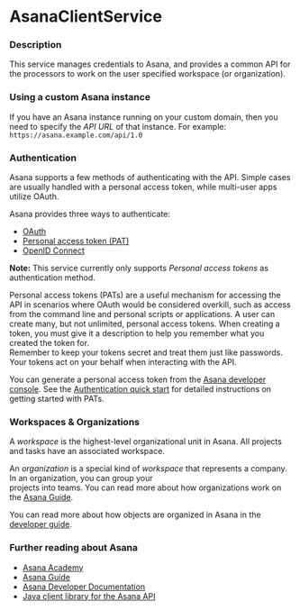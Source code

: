 <!--
  Licensed to the Apache Software Foundation (ASF) under one or more
  contributor license agreements.  See the NOTICE file distributed with
  this work for additional information regarding copyright ownership.
  The ASF licenses this file to You under the Apache License, Version 2.0
  (the "License"); you may not use this file except in compliance with
  the License.  You may obtain a copy of the License at
      http://www.apache.org/licenses/LICENSE-2.0
  Unless required by applicable law or agreed to in writing, software
  distributed under the License is distributed on an "AS IS" BASIS,
  WITHOUT WARRANTIES OR CONDITIONS OF ANY KIND, either express or implied.
  See the License for the specific language governing permissions and
  limitations under the License.
-->

# AsanaClientService

### Description

This service manages credentials to Asana, and provides a common API for the processors to work on the user specified
workspace (or organization).

### Using a custom Asana instance

If you have an Asana instance running on your custom domain, then you need to specify the _API URL_ of that instance.
For example: `https://asana.example.com/api/1.0`

### Authentication

Asana supports a few methods of authenticating with the API. Simple cases are usually handled with a personal access
token, while multi-user apps utilize OAuth.

Asana provides three ways to authenticate:

* [OAuth](https://developers.asana.com/docs/oauth)
* [Personal access token (PAT)](https://developers.asana.com/docs/personal-access-token)
* [OpenID Connect](https://developers.asana.com/docs/openid-connect)

**Note:** This service currently only supports _Personal access tokens_ as authentication method.

Personal access tokens (PATs) are a useful mechanism for accessing the API in scenarios where OAuth would be considered
overkill, such as access from the command line and personal scripts or applications. A user can create many, but not
unlimited, personal access tokens. When creating a token, you must give it a description to help you remember what you
created the token for.  
Remember to keep your tokens secret and treat them just like passwords. Your tokens act on your behalf when interacting
with the API.

You can generate a personal access token from the [Asana developer console](https://app.asana.com/0/developer-console).
See the [Authentication quick start](https://developers.asana.com/docs/authentication-quick-start) for detailed
instructions on getting started with PATs.

### Workspaces & Organizations

A _workspace_ is the highest-level organizational unit in Asana. All projects and tasks have an associated workspace.

An _organization_ is a special kind of _workspace_ that represents a company. In an organization, you can group your  
projects into teams. You can read more about how organizations work on
the [Asana Guide](https://asana.com/guide/help/workspaces/basics).

You can read more about how objects are organized in Asana in
the [developer guide](https://developers.asana.com/docs/object-hierarchy).

### Further reading about Asana

* [Asana Academy](https://academy.asana.com)
* [Asana Guide](https://asana.com/guide)
* [Asana Developer Documentation](https://developers.asana.com/docs)
* [Java client library for the Asana API](https://github.com/Asana/java-asana/)